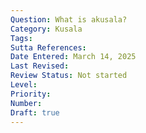 ```yaml
---
Question: What is akusala?
Category: Kusala
Tags:
Sutta References:
Date Entered: March 14, 2025
Last Revised:
Review Status: Not started
Level: 
Priority: 
Number: 
Draft: true
---
```


